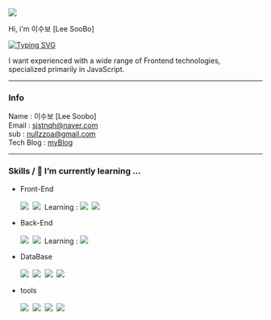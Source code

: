
<img src="https://capsule-render.vercel.app/api?type=waving&color=D3D3D3&height=180&section=header&text=💻🔥🤘&fontSize=40" />

Hi, i'm 이수보 [Lee SooBo]<br />

[![Typing SVG](https://readme-typing-svg.demolab.com?font=Fira+Code&pause=300&color=7DF729&random=false&width=435&lines=Welcome&nbsp;My&nbsp;Github)](https://git.io/typing-svg)

I want experienced with a wide range of Frontend technologies,<br /> specialized primarily in JavaScript.
<hr />

### Info
Name      : 이수보 [Lee Soobo]<br />
Email     : sjstnqh@naver.com<br />
sub       : nullzzoa@gmail.com<br />
Tech Blog : <a href="https://velog.io/@sjsrkdgks">myBlog</a>
<br />

<hr />

### Skills / 🌱 I’m currently learning ...
- Front-End<br /><br />
<img src="https://img.shields.io/badge/JavaScript-20232a.svg?style=for-the-badge&logo=JavaScript&logoColor=F7DF1E" />&nbsp;
<img src="https://img.shields.io/badge/JQuery-20232a.svg?style=for-the-badge&logo=JQuery&logoColor=0769AD" />&nbsp;
Learning : 
<img src="https://img.shields.io/badge/Vue-20232a.svg?style=for-the-badge&logo=Vue.js&logoColor=4FC08D" />&nbsp;
<img src="https://img.shields.io/badge/React-20232a.svg?style=for-the-badge&logo=react&logoColor=61DAFB" />&nbsp;

- Back-End<br /><br />
<img src="https://img.shields.io/badge/Java-20232a.svg?style=for-the-badge&logo=Java&logoColor=F7DF1E" />&nbsp;
<img src="https://img.shields.io/badge/Spring-20232a.svg?style=for-the-badge&logo=Spring&logoColor=6DB33F" />&nbsp;
Learning : 
<img src="https://img.shields.io/badge/Node-20232a.svg?style=for-the-badge&logo=Node.js&logoColor=6DB33F" />&nbsp;

- DataBase<br />   
<img src="https://img.shields.io/badge/Oracle-20232a.svg?style=for-the-badge&logo=Oracle&logoColor=F80000" />&nbsp;
<img src="https://img.shields.io/badge/PostgreSQL-20232a.svg?style=for-the-badge&logo=PostgreSQL&logoColor=4169E1" />&nbsp;
<img src="https://img.shields.io/badge/MySQL-20232a.svg?style=for-the-badge&logo=MySQL&logoColor=4479A1" />&nbsp;
<img src="https://img.shields.io/badge/SQL-20232a.svg?style=for-the-badge&logo=SQL&logoColor=F7DF1E" />&nbsp;
 
 - tools<br />   
<img src="https://img.shields.io/badge/vscode-20232a.svg?style=for-the-badge&logo=visualstudiocode&logoColor=007ACC" />&nbsp;
<img src="https://img.shields.io/badge/eclipse-20232a.svg?style=for-the-badge&logo=eclipseide&logoColor=#007ACC" />&nbsp;
<img src="https://img.shields.io/badge/dbeaver-20232a.svg?style=for-the-badge&logo=dbeaver&logoColor=F3F5F5" />&nbsp;
<img src="https://img.shields.io/badge/Notion-20232a.svg?style=for-the-badge&logo=Notion&logoColor=F3F5F5" />&nbsp;

<!--
**soobolee/soobolee** is a ✨ _special_ ✨ repository because its `README.md` (this file) appears on your GitHub profile.

Here are some ideas to get you started:

- 🔭 I’m currently working on ...
- 👯 I’m looking to collaborate on ...
- 🤔 I’m looking for help with ...
- 💬 Ask me about ...
- 📫 How to reach me: ...
- 😄 Pronouns: ...
- ⚡ Fun fact: ...
-->

